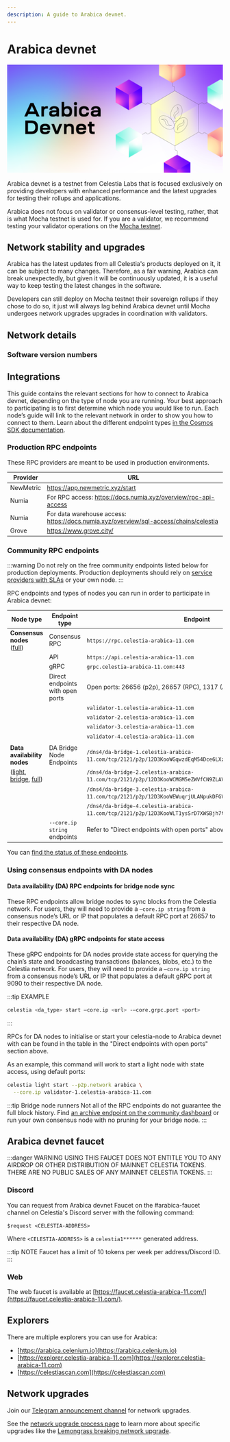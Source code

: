 ```yaml
---
description: A guide to Arabica devnet.
---
```


# Arabica devnet

![arabica-devnet](/img/arabica-devnet.png)

Arabica devnet is a testnet from Celestia Labs that is focused
exclusively on providing developers with enhanced performance and
the latest upgrades for testing their rollups and applications.

Arabica does not focus on validator or consensus-level testing, rather,
that is what Mocha testnet is used for. If you are a validator, we
recommend testing your validator operations on the
[Mocha testnet](./mocha-testnet.md).

## Network stability and upgrades

Arabica has the latest updates from all Celestia's products deployed
on it, it can be subject to many changes. Therefore, as a fair warning,
Arabica can break unexpectedly, but given it will be continuously updated,
it is a useful way to keep testing the latest changes in the software.

Developers can still deploy on Mocha testnet their sovereign rollups if they
chose to do so, it just will always lag behind Arabica devnet until Mocha
undergoes network upgrades upgrades in coordination with validators.

## Network details

<!-- markdownlint-disable MD033 -->
<script setup>
import ArabicaVersionTags from '../.vitepress/components/ArabicaVersionTags.vue'
import ArabicaDevnetDetails from '../.vitepress/components/ArabicaDevnetDetails.vue'
import constants from "/.vitepress/constants/constants.js";
</script>

<ArabicaDevnetDetails />

### Software version numbers

<ArabicaVersionTags/>

## Integrations

This guide contains the relevant sections for how to connect to Arabica
devnet, depending on the type of node you are running. Your best
approach to participating is to first determine which node you would
like to run. Each node’s guide will link to the relevant network in
order to show you how to connect to them. Learn about the different
endpoint types [in the Cosmos SDK documentation](https://docs.cosmos.network/v0.50/learn/advanced/grpc_rest).

### Production RPC endpoints

<!-- markdownlint-disable MD013 -->
<!-- markdownlint-disable MD034 -->

These RPC providers are meant to be used in production environments.

| Provider | URL |
|--------|--------|
| NewMetric | <https://app.newmetric.xyz/start> |
| Numia | For RPC access: <https://docs.numia.xyz/overview/rpc-api-access> |
| Numia | For data warehouse access: <https://docs.numia.xyz/overview/sql-access/chains/celestia> |
| Grove | <https://www.grove.city/> |

### Community RPC endpoints

:::warning
Do not rely on the free community endpoints listed below
for production deployments. Production deployments should rely
on [service providers with SLAs](#production-rpc-endpoints) or
your own node.
:::

RPC endpoints and types of nodes you can run in order to participate in Arabica devnet:

<!-- markdownlint-disable MD013 -->

| Node type                                                                              | Endpoint type                    | Endpoint                                                                                                      |
| -------------------------------------------------------------------------------------- | -------------------------------- | ------------------------------------------------------------------------------------------------------------- |
| **Consensus nodes** ([full](../nodes/full-consensus-node.md))                               | Consensus RPC                    | `https://rpc.celestia-arabica-11.com`                                                                         |
|                                                                                        | API                              | `https://api.celestia-arabica-11.com`                                                                         |
|                                                                                        | gRPC                             | `grpc.celestia-arabica-11.com:443`                                                                            |
|                                                                                        | Direct endpoints with open ports | Open ports: 26656 (p2p), 26657 (RPC), 1317 (API), 9090 (GRPC)                                                 |
|                                                                                        |                                  | `validator-1.celestia-arabica-11.com`                                                                         |
|                                                                                        |                                  | `validator-2.celestia-arabica-11.com`                                                                         |
|                                                                                        |                                  | `validator-3.celestia-arabica-11.com`                                                                         |
|                                                                                        |                                  | `validator-4.celestia-arabica-11.com`                                                                         |
|                                                                                        |                                  |                                                                                                               |
| **Data availability nodes**                                                            | DA Bridge Node Endpoints         | `/dns4/da-bridge-1.celestia-arabica-11.com/tcp/2121/p2p/12D3KooWGqwzdEqM54Dce6LXzfFr97Bnhvm6rN7KM7MFwdomfm4S` |
| ([light](./light-node.md), [bridge](./bridge-node.md), [full](./full-storage-node.md)) |                                  | `/dns4/da-bridge-2.celestia-arabica-11.com/tcp/2121/p2p/12D3KooWCMGM5eZWVfCN9ZLAViGfLUWAfXP5pCm78NFKb9jpBtua` |
|                                                                                        |                                  | `/dns4/da-bridge-3.celestia-arabica-11.com/tcp/2121/p2p/12D3KooWEWuqrjULANpukDFGVoHW3RoeUU53Ec9t9v5cwW3MkVdQ` |
|                                                                                        |                                  | `/dns4/da-bridge-4.celestia-arabica-11.com/tcp/2121/p2p/12D3KooWLT1ysSrD7XWSBjh7tU1HQanF5M64dHV6AuM6cYEJxMPk` |
|                                                                                        | `--core.ip string` endpoints     | Refer to "Direct endpoints with open ports" above                                                             |

<!-- markdownlint-enable MD013 -->

You can [find the status of these endpoints](https://celestia-tools.brightlystake.com/).

### Using consensus endpoints with DA nodes

#### Data availability (DA) RPC endpoints for bridge node sync

These RPC endpoints allow bridge nodes to sync blocks from the Celestia network.
For users, they will need to provide a `–core.ip string`
from a consensus node’s URL or IP that populates a default RPC port at 26657
to their respective DA node.

#### Data availability (DA) gRPC endpoints for state access

These gRPC endpoints for DA nodes provide state access for querying the
chain’s state and broadcasting transactions (balances, blobs, etc.) to the
Celestia network. For users, they will need to provide a `–core.ip string`
from a consensus node’s URL or IP that populates a default gRPC port at 9090
to their respective DA node.

:::tip EXAMPLE

```bash
celestia <da_type> start –core.ip <url> -–core.grpc.port <port>
```

:::

RPCs for DA nodes to initialise or start your celestia-node to
Arabica devnet with can be found in the table in the
"Direct endpoints with open ports" section above.

As an example, this command will work to start a light node with
state access, using default ports:

```bash
celestia light start --p2p.network arabica \
  --core.ip validator-1.celestia-arabica-11.com
```

:::tip Bridge node runners
Not all of the RPC endpoints do not guarantee the full block history.
Find [an archive endpoint on the community dashboard](https://celestia-tools.brightlystake.com/)
or run your own consensus node with no pruning for
your bridge node.
:::

## Arabica devnet faucet

:::danger WARNING
USING THIS FAUCET DOES NOT ENTITLE YOU TO ANY AIRDROP OR OTHER DISTRIBUTION OF
MAINNET CELESTIA TOKENS. THERE ARE NO PUBLIC SALES OF ANY MAINNET CELESTIA
TOKENS.
:::

### Discord

You can request from Arabica devnet Faucet on the #arabica-faucet channel on
Celestia's Discord server with the following command:

```text
$request <CELESTIA-ADDRESS>
```

Where `<CELESTIA-ADDRESS>` is a `celestia1******` generated address.

:::tip NOTE
Faucet has a limit of 10 tokens per week per address/Discord ID.
:::

### Web

The web faucet is available at [https://faucet.celestia-arabica-11.com/](https://faucet.celestia-arabica-11.com/).

## Explorers

There are multiple explorers you can use for Arabica:

- [https://arabica.celenium.io](https://arabica.celenium.io)
- [https://explorer.celestia-arabica-11.com](https://explorer.celestia-arabica-11.com)
- [https://celestiascan.com](https://celestiascan.com)

## Network upgrades

Join our [Telegram announcement channel](https://t.me/+smSFIA7XXLU4MjJh)
for network upgrades.

See the [network upgrade process page](./network-upgrade-process.md) to learn more
about specific upgrades like the [Lemongrass breaking network upgrade](./network-upgrade-process.md#lemongrass-breaking-network-upgrade).

